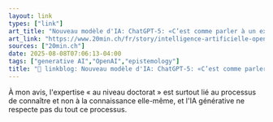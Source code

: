 ```yaml
---
layout: link
types: ["link"]
art_title: "Nouveau modèle d'IA: ChatGPT-5: «C’est comme parler à un expert de niveau doctorat»"
art_link: "https://www.20min.ch/fr/story/intelligence-artificielle-openai-lance-gpt-5-son-nouveau-modele-d-ia-generative-103394888"
sources: ["20min.ch"]
date: 2025-08-08T07:06:13-04:00
tags: ["generative AI","OpenAI","epistemology"]
title: "🔗 linkblog: Nouveau modèle d'IA: ChatGPT-5: «C’est comme parler à un expert de niveau doctorat»"
---
```

À mon avis, l'expertise « au niveau doctorat » est surtout lié au processus de connaître et non à la connaissance elle-même, et l'IA générative ne respecte pas du tout ce processus.